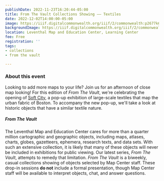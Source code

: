 ```yaml
---
publishDate: 2022-11-23T16:20:44-05:00
title: From The Vault Collections Showing –– Textiles
date: 2022-12-02T14:00:00-05:00
image: https://iiif.digitalcommonwealth.org/iiif/2/commonwealth:p2677k68s/full/2000,/0/default.jpg
backgroundImage: https://iiif.digitalcommonwealth.org/iiif/2/commonwealth:p2677k68s/full/2000,/0/default.jpg
location: Leventhal Map and Education Center, Learning Center
fee: Free
registration: ''
tags:
- collections
- from the vault

---
```

### About this event

Looking to add more maps to your life? Join us for an afternoon of close map looking! For this edition of _From The Vault_, we're celebrating the opening of [Soft City](https://justpractice.work/), a pop-up exhibition of large-scale textiles that map the urban fabric of Boston. To accompany the new pop-up, we'll take a look at historic objects that have a similar textile nature. 

##### _From The Vault_

The Leventhal Map and Education Center cares for more than a quarter million cartographic and geographic objects, including maps, atlases, charts, globes, gazetteers, ephemera, research texts, and data sets. With such an extensive collection, it is likely that many of these objects will never be included in exhibitions for public viewing. Our latest series, _From The Vault_, attempts to remedy that limitation. _From The Vault_ is a biweekly, casual collections showing of objects selected by Map Center staff. These drop-in sessions **do not** include a formal presentation, though Map Center staff will be available to interpret objects, chat, and answer questions.